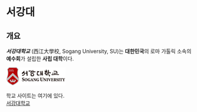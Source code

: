 # 서강대

## 개요
***서강대학교*** (西江大學校, Sogang University, SU)는 **대한민국**의 로마 가톨릭 소속의 **예수회**가 설립한 **사립 대학**이다. 

![서강대학교](images\logo.png)


학교 사이트는 여기에 있다.  
[서강대학교](https://sogang.ac.kr/ko/home)
